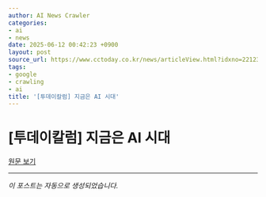 ```yaml
---
author: AI News Crawler
categories:
- ai
- news
date: 2025-06-12 00:42:23 +0900
layout: post
source_url: https://www.cctoday.co.kr/news/articleView.html?idxno=2212328
tags:
- google
- crawling
- ai
title: '[투데이칼럼] 지금은 AI 시대'
---
```


# [투데이칼럼] 지금은 AI 시대

[원문 보기](https://www.cctoday.co.kr/news/articleView.html?idxno=2212328)

---
*이 포스트는 자동으로 생성되었습니다.*
